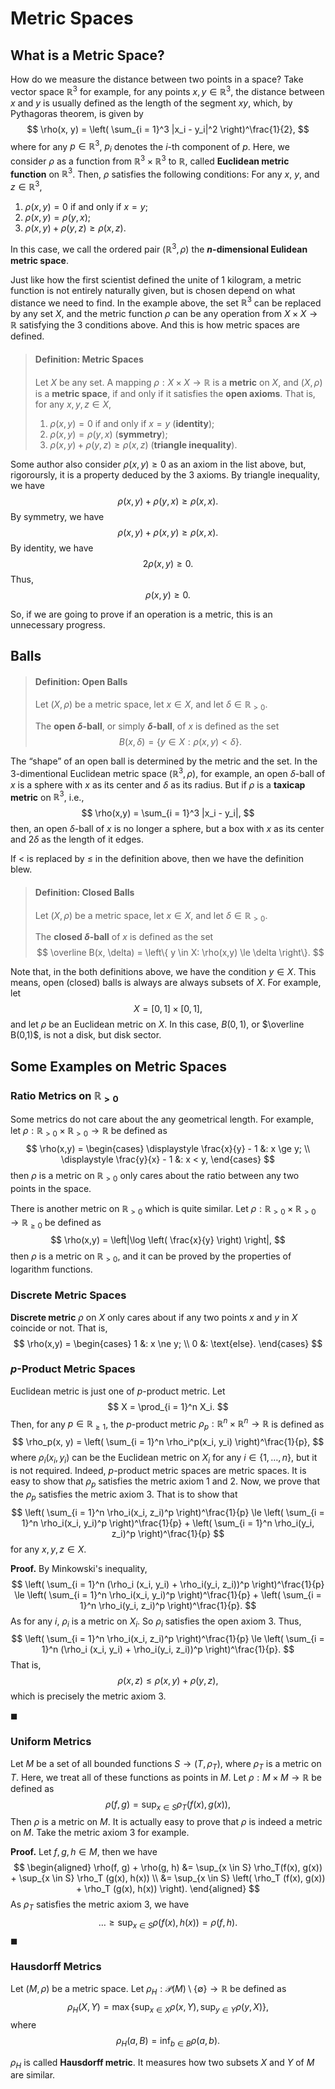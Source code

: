 # Metric Spaces

## What is a Metric Space?

How do we measure the distance between two points in a space? Take vector space $\mathbb R^3$ for example, for any points $x, y \in \mathbb R^3$, the distance between $x$ and $y$ is usually defined as the length of the segment $xy$, which, by Pythagoras theorem, is given by
$$
\rho(x, y) = \left( \sum_{i = 1}^3 |x_i - y_i|^2 \right)^\frac{1}{2},
$$
where for any $p \in \mathbb R^3$, $p_i$ denotes the $i$-th component of $p$. Here, we consider $\rho$ as a function from $\mathbb R^3 \times \mathbb R^3$ to $\mathbb R$, called **Euclidean metric function** on $\mathbb R^3$. Then, $\rho$ satisfies the following conditions: For any $x$, $y$, and $z \in \mathbb R^3$,

1. $\rho(x, y) = 0$ if and only if $x = y$;
2. $\rho(x, y) = \rho(y, x)$;
3. $\rho(x, y) + \rho(y, z) \ge \rho(x, z)$.

In this case, we call the ordered pair $(\mathbb R^3, \rho)$ the **$n$-dimensional Eulidean metric space**.

Just like how the first scientist defined the unite of 1 kilogram, a metric function is not entirely naturally given, but is chosen depend on what distance we need to find. In the example above, the set $\mathbb R^3$ can be replaced by any set $X$, and the metric function $\rho$ can be any operation from $X \times X \to \mathbb R$ satisfying the 3 conditions above. And this is how metric spaces are defined.


> #### Definition: Metric Spaces
>
> Let $X$ be any set. A mapping $\rho: X \times X \to \mathbb R$ is a **metric** on $X$, and $(X, \rho)$ is a **metric space**, if and only if it satisfies the **open axioms**. That is, for any $x, y, z \in X$,
>
> 1. $\rho(x, y) = 0$ if and only if $x = y$ (**identity**);
> 2. $\rho(x, y) = \rho(y, x)$ (**symmetry**);
> 3. $\rho(x, y) + \rho(y, z) \ge \rho(x, z)$ (**triangle inequality**).
>


Some author also consider $\rho(x, y) \ge 0$ as an axiom in the list above, but, rigoroursly, it is a property deduced by the 3 axioms. By triangle inequality, we have
$$
\rho(x, y) + \rho(y, x) \ge \rho (x, x).
$$
By symmetry, we have
$$
\rho(x, y) + \rho(x,y) \ge \rho(x, x).
$$
By identity, we have
$$
2\rho (x,y) \ge 0.
$$
Thus,
$$
\rho(x,y) \ge 0.
$$

So, if we are going to prove if an operation is a metric, this is an unnecessary progress.

## Balls

> #### Definition: Open Balls
>
> Let $(X, \rho)$ be a metric space, let $x \in X$, and let $\delta \in \mathbb R_{> 0}$.
>
> The **open $\delta$-ball**, or simply **$\delta$-ball**, of $x$ is defined as the set
> $$
> B(x, \delta) = \left\{ y \in X: \rho(x,y) < \delta \right\}.
> $$

The “shape” of an open ball is determined by the metric and the set. In the 3-dimentional Euclidean metric space $(\mathbb R^3, \rho)$, for example, an open $\delta$-ball of $x$ is a sphere with $x$ as its center and $\delta$ as its radius. But if $\rho$ is a **taxicap metric** on $\mathbb R^3$, i.e.,
$$
\rho(x,y) = \sum_{i = 1}^3 |x_i - y_i|,
$$
then, an open $\delta$-ball of $x$ is no longer a sphere, but a box with $x$ as its center and $2\delta$ as the length of it edges.

If $<$ is replaced by $\le$ in the definition above, then we have the definition blew.

> #### Definition: Closed Balls
>
> Let $(X, \rho)$ be a metric space, let $x \in X$, and let $\delta \in \mathbb R_{> 0}$.
>
> The **closed $\delta$-ball** of $x$ is defined as the set
> $$
> \overline B(x, \delta) = \left\{ y \in X: \rho(x,y) \le \delta \right\}.
> $$

Note that, in the both definitions above, we have the condition $y \in X$. This means, open (closed) balls is always are always subsets of $X$. For example, let
$$
X = [0 , 1] \times [0,1],
$$
and let $\rho$ be an Euclidean metric on $X$. In this case, $B(0,1)$, or $\overline B(0,1)$, is not a disk, but disk sector.

## Some Examples on Metric Spaces

### Ratio Metrics on $\mathbb R_{> 0}$

Some metrics do not care about the any geometrical length. For example, let $\rho: \mathbb R_{> 0} \times \mathbb R_{> 0} \to \mathbb R$ be defined as
$$
\rho(x,y) =
\begin{cases}
\displaystyle \frac{x}{y} - 1 &: x \ge y; \\
\displaystyle \frac{y}{x} - 1 &: x < y,
\end{cases}
$$
then $\rho$ is a metric on $\mathbb R_{> 0}$ only cares about the ratio between any two points in the space.

There is another metric on $\mathbb R_{> 0}$ which is quite similar. Let $\rho: \mathbb R_{> 0} \times \mathbb R_{> 0} \to \mathbb R_{\ge 0}$ be defined as
$$
\rho(x,y) = \left|\log \left( \frac{x}{y} \right) \right|,
$$
then $\rho$ is a metric on $\mathbb R_{> 0}$, and it can be proved by the properties of logarithm functions.

### Discrete Metric Spaces

**Discrete metric** $\rho$ on $X$ only cares about if any two points $x$ and $y$ in $X$ coincide or not. That is,
$$
\rho(x,y) =
\begin{cases}
1 &: x \ne y; \\
0 &: \text{else}.
\end{cases}
$$

### $p$-Product Metric Spaces

Euclidean metric is just one of $p$-product metric. Let
$$
X = \prod_{i = 1}^n X_i.
$$
Then, for any $p \in \mathbb R_{\ge 1}$, the $p$-product metric $\rho_p: \mathbb R^n \times \mathbb R^n \to \mathbb R$ is defined as
$$
\rho_p(x, y) = \left( \sum_{i = 1}^n \rho_i^p(x_i, y_i) \right)^\frac{1}{p},
$$
where $\rho_i(x_i, y_i)$ can be the Euclidean metric on $X_i$ for any $i \in \{1, \ldots, n\}$, but it is not required. Indeed, $p$-product metric spaces are metric spaces. It is easy to show that $\rho_p$ satisfies the metric axiom 1 and 2. Now, we prove that the $\rho_p$ satisfies the metric axiom 3. That is to show that
$$
\left( \sum_{i = 1}^n \rho_i(x_i, z_i)^p \right)^\frac{1}{p} \le \left( \sum_{i = 1}^n \rho_i(x_i, y_i)^p \right)^\frac{1}{p} + \left( \sum_{i = 1}^n \rho_i(y_i, z_i)^p \right)^\frac{1}{p}
$$
for any $x,y,z \in X$.

**Proof.** By Minkowski's inequality,
$$
\left( \sum_{i = 1}^n (\rho_i (x_i, y_i) + \rho_i(y_i, z_i))^p \right)^\frac{1}{p} \le \left( \sum_{i = 1}^n \rho_i(x_i, y_i)^p \right)^\frac{1}{p} + \left( \sum_{i = 1}^n \rho_i(y_i, z_i)^p \right)^\frac{1}{p}.
$$
As for any $i$, $\rho_i$ is a metric on $X_i$. So $\rho_i$ satisfies the open axiom 3. Thus,
$$
\left( \sum_{i = 1}^n \rho_i(x_i, z_i)^p \right)^\frac{1}{p} \le \left( \sum_{i = 1}^n (\rho_i (x_i, y_i) + \rho_i(y_i, z_i))^p \right)^\frac{1}{p}.
$$
That is,
$$
\rho(x, z) \le \rho(x,y) + \rho(y,z),
$$
which is precisely the metric axiom 3.

$\blacksquare$

### Uniform Metrics

Let $M$ be a set of all bounded functions $S \to (T, \rho_T)$, where $\rho_T$ is a metric on $T$. Here, we treat all of these functions as points in $M$. Let $\rho: M \times M \to \mathbb R$ be defined as
$$
\rho(f,g) = \sup_{x \in S} \rho_T(f(x), g(x)),
$$
Then $\rho$ is a metric on $M$. It is actually easy to prove that $\rho$ is indeed a metric on $M$. Take the metric axiom 3 for example.

**Proof.** Let $f, g, h \in M$, then we have
$$
\begin{aligned}
\rho(f, g) + \rho(g, h) &= \sup_{x \in S} \rho_T(f(x), g(x)) + \sup_{x \in S} \rho_T (g(x), h(x)) \\
&= \sup_{x \in S} \left( \rho_T (f(x), g(x)) + \rho_T (g(x), h(x)) \right).
\end{aligned}
$$
As $\rho_T$ satisfies the metric axiom 3, we have
$$
\ldots \ge \sup_{x \in S} \rho(f(x), h(x)) = \rho(f,h).
$$
$\blacksquare$

### Hausdorff Metrics

Let $(M, \rho)$ be a metric space. Let $\rho_H: \mathcal P(M) \setminus \{\emptyset\} \to \mathbb R$ be defined as
$$
\rho_H(X, Y) = \max \left\{ \sup_{x \in X} \rho(x, Y), \sup_{y \in Y} \rho (y, X) \right\},
$$
where
$$
\rho_H(a, B) = \inf_{b \in B} \rho(a,b).
$$

$\rho_H$ is called **Hausdorff metric**. It measures how two subsets $X$ and $Y$ of $M$ are similar.

